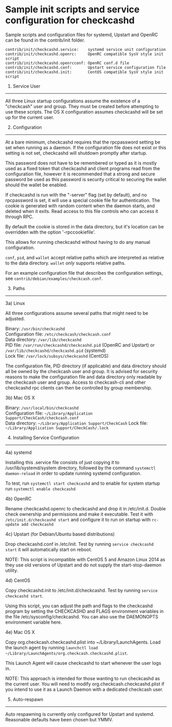 Sample init scripts and service configuration for checkcashd
==========================================================

Sample scripts and configuration files for systemd, Upstart and OpenRC
can be found in the contrib/init folder.

    contrib/init/checkcashd.service:    systemd service unit configuration
    contrib/init/checkcashd.openrc:     OpenRC compatible SysV style init script
    contrib/init/checkcashd.openrcconf: OpenRC conf.d file
    contrib/init/checkcashd.conf:       Upstart service configuration file
    contrib/init/checkcashd.init:       CentOS compatible SysV style init script

1. Service User
---------------------------------

All three Linux startup configurations assume the existence of a "checkcash" user
and group.  They must be created before attempting to use these scripts.
The OS X configuration assumes checkcashd will be set up for the current user.

2. Configuration
---------------------------------

At a bare minimum, checkcashd requires that the rpcpassword setting be set
when running as a daemon.  If the configuration file does not exist or this
setting is not set, checkcashd will shutdown promptly after startup.

This password does not have to be remembered or typed as it is mostly used
as a fixed token that checkcashd and client programs read from the configuration
file, however it is recommended that a strong and secure password be used
as this password is security critical to securing the wallet should the
wallet be enabled.

If checkcashd is run with the "-server" flag (set by default), and no rpcpassword is set,
it will use a special cookie file for authentication. The cookie is generated with random
content when the daemon starts, and deleted when it exits. Read access to this file
controls who can access it through RPC.

By default the cookie is stored in the data directory, but it's location can be overridden
with the option '-rpccookiefile'.

This allows for running checkcashd without having to do any manual configuration.

`conf`, `pid`, and `wallet` accept relative paths which are interpreted as
relative to the data directory. `wallet` *only* supports relative paths.

For an example configuration file that describes the configuration settings,
see `contrib/debian/examples/checkcash.conf`.

3. Paths
---------------------------------

3a) Linux

All three configurations assume several paths that might need to be adjusted.

Binary:              `/usr/bin/checkcashd`  
Configuration file:  `/etc/checkcash/checkcash.conf`  
Data directory:      `/var/lib/checkcashd`  
PID file:            `/var/run/checkcashd/checkcashd.pid` (OpenRC and Upstart) or `/var/lib/checkcashd/checkcashd.pid` (systemd)  
Lock file:           `/var/lock/subsys/checkcashd` (CentOS)  

The configuration file, PID directory (if applicable) and data directory
should all be owned by the checkcash user and group.  It is advised for security
reasons to make the configuration file and data directory only readable by the
checkcash user and group.  Access to checkcash-cli and other checkcashd rpc clients
can then be controlled by group membership.

3b) Mac OS X

Binary:              `/usr/local/bin/checkcashd`  
Configuration file:  `~/Library/Application Support/CheckCash/checkcash.conf`  
Data directory:      `~/Library/Application Support/CheckCash`
Lock file:           `~/Library/Application Support/CheckCash/.lock`

4. Installing Service Configuration
-----------------------------------

4a) systemd

Installing this .service file consists of just copying it to
/usr/lib/systemd/system directory, followed by the command
`systemctl daemon-reload` in order to update running systemd configuration.

To test, run `systemctl start checkcashd` and to enable for system startup run
`systemctl enable checkcashd`

4b) OpenRC

Rename checkcashd.openrc to checkcashd and drop it in /etc/init.d.  Double
check ownership and permissions and make it executable.  Test it with
`/etc/init.d/checkcashd start` and configure it to run on startup with
`rc-update add checkcashd`

4c) Upstart (for Debian/Ubuntu based distributions)

Drop checkcashd.conf in /etc/init.  Test by running `service checkcashd start`
it will automatically start on reboot.

NOTE: This script is incompatible with CentOS 5 and Amazon Linux 2014 as they
use old versions of Upstart and do not supply the start-stop-daemon utility.

4d) CentOS

Copy checkcashd.init to /etc/init.d/checkcashd. Test by running `service checkcashd start`.

Using this script, you can adjust the path and flags to the checkcashd program by
setting the CHECKCASHD and FLAGS environment variables in the file
/etc/sysconfig/checkcashd. You can also use the DAEMONOPTS environment variable here.

4e) Mac OS X

Copy org.checkcash.checkcashd.plist into ~/Library/LaunchAgents. Load the launch agent by
running `launchctl load ~/Library/LaunchAgents/org.checkcash.checkcashd.plist`.

This Launch Agent will cause checkcashd to start whenever the user logs in.

NOTE: This approach is intended for those wanting to run checkcashd as the current user.
You will need to modify org.checkcash.checkcashd.plist if you intend to use it as a
Launch Daemon with a dedicated checkcash user.

5. Auto-respawn
-----------------------------------

Auto respawning is currently only configured for Upstart and systemd.
Reasonable defaults have been chosen but YMMV.
